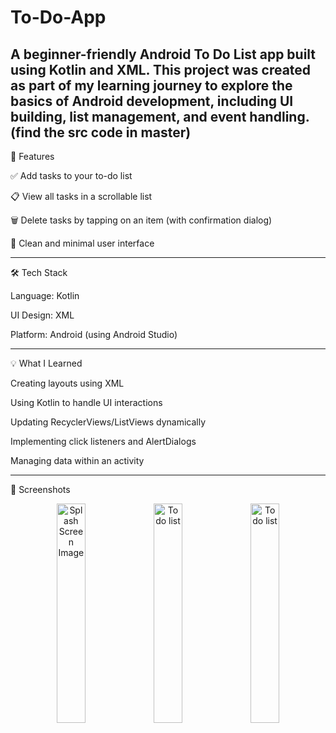 # To-Do-App
A beginner-friendly Android To Do List app built using Kotlin and XML. This project was created as part of my learning journey to explore the basics of Android development, including UI building, list management, and event handling.
(find the src code in master)
---

📱 Features

✅ Add tasks to your to-do list

📋 View all tasks in a scrollable list

🗑 Delete tasks by tapping on an item (with confirmation dialog)

🎨 Clean and minimal user interface


---

🛠 Tech Stack

Language: Kotlin

UI Design: XML

Platform: Android (using Android Studio)

---

💡 What I Learned

Creating layouts using XML

Using Kotlin to handle UI interactions

Updating RecyclerViews/ListViews dynamically

Implementing click listeners and AlertDialogs

Managing data within an activity

---

📸 Screenshots
<p align = "center">
<img src="https://github.com/user-attachments/assets/38cae961-2fbb-4180-9f50-f70c854d3d53" alt="Splash Screen Image" width="30%">
<img src="https://github.com/user-attachments/assets/ea3341db-8658-4b44-87b3-6d05a062397c" alt="To do list" width="30%">
<img src="https://github.com/user-attachments/assets/adeab754-5e4a-412b-a059-ccbd06d2ec35" alt="To do list" width="30%">
</p>



